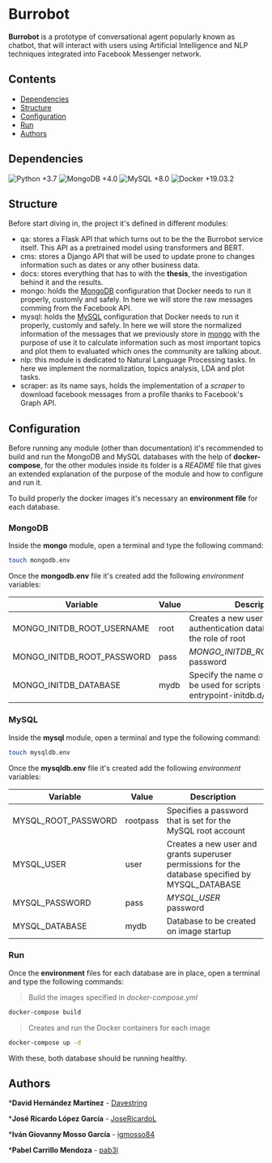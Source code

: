 # Burrobot

**Burrobot** is a prototype of conversational agent popularly known as chatbot, that will interact with users using Artificial Intelligence and NLP techniques integrated into Facebook Messenger network.

## Contents

- [Dependencies](#dependencies)
- [Structure](#structure)
- [Configuration](#configuration)
- [Run](#run)
- [Authors](#Authors)

## Dependencies

![Python +3.7](https://img.shields.io/badge/python-+3.7-blue.svg)
![MongoDB +4.0](https://img.shields.io/badge/MongoDB-+4.0-brightgreen.svg)
![MySQL +8.0](https://img.shields.io/badge/MySQL-+8.0-red.svg)
![Docker +19.03.2](https://img.shields.io/badge/Docker-+19.03-lightgrey.svg)

## Structure

Before start diving in, the project it's defined in different modules:

- qa: stores a Flask API that which turns out to be the the Burrobot service itself. This API as a pretrained model using transformers and BERT.
- cms: stores a Django API that will be used to update prone to changes information such as dates or any other business data.
- docs: stores everything that has to with the **thesis**, the investigation behind it and the results.
- mongo: holds the [MongoDB](#mongodb) configuration that Docker needs to run it properly, customly and safely. In here we will store the raw messages comming from the Facebook API.
- mysql: holds the [MySQL](#mysql) configuration that Docker needs to run it properly, customly and safely. In here we will store the normalized information of the messages that we previously store in [mongo](./mongo) with the purpose of use it to calculate information such as most important topics and plot them to evaluated which ones the community are talking about.
- nlp: this module is dedicated to Natural Language Processing tasks. In here we implement the normalization, topics analysis, LDA and plot tasks.
- scraper: as its name says, holds the implementation of a *scraper* to download facebook messages from a profile thanks to Facebook's Graph API.

## Configuration

Before running any module (other than documentation) it's recommended to build and run the MongoDB and MySQL databases with the help of **docker-compose**, for the other modules inside its folder is a *README* file that gives an extended explanation of the purpose of the module and how to configure and run it.

To build properly the docker images it's necessary an **environment file** for each database.

### MongoDB

Inside the **mongo** module, open a terminal and type the following command:

``` bash
touch mongodb.env
```

Once the **mongodb.env** file it's created add the following *environment* variables:

| Variable                      | Value        | Description                                                                               |
| ----------------------------- | ------------ | ----------------------------------------------------------------------------------------- |
| MONGO_INITDB_ROOT_USERNAME    | root         | Creates a new user in the admin authentication database and gives the role of root        |
| MONGO_INITDB_ROOT_PASSWORD    | pass         | *MONGO_INITDB_ROOT_USERNAME* password                                                     |
| MONGO_INITDB_DATABASE         | mydb         | Specify the name of a database to be used for scripts in /docker-entrypoint-initdb.d/*.js |

### MySQL

Inside the **mysql** module, open a terminal and type the following command:

``` bash
touch mysqldb.env
```

Once the **mysqldb.env** file it's created add the following *environment* variables:

| Variable               | Value       | Description                                                                                      |
| ---------------------- | ----------- | ------------------------------------------------------------------------------------------------ |
| MYSQL_ROOT_PASSWORD    | rootpass    | Specifies a password that is set for the MySQL root account                                      |
| MYSQL_USER             | user        | Creates a new user and grants superuser permissions for the database specified by MYSQL_DATABASE |
| MYSQL_PASSWORD         | pass        | *MYSQL_USER* password                                                                            |
| MYSQL_DATABASE         | mydb        | Database to be created on image startup                                                          |

### Run

Once the **environment** files for each database are in place, open a terminal and type the following commands:

> Build the images specified in *docker-compose.yml*

```bash
docker-compose build
```

> Creates and run the Docker containers for each image

```bash
docker-compose up -d
```

With these, both database should be running healthy.

## Authors

***David Hernández Martínez** - [Davestring](https://github.com/Davestring)

***José Ricardo López García** - [JoseRicardoL](https://github.com/JoseRicardoL)

***Iván Giovanny Mosso García** - [igmosso84](https://github.com/igmosso84)

***Pabel Carrillo Mendoza** - [pab3l](https://github.com/pab3l)
